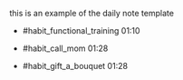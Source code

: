 this is an example of the daily note template


- #habit_functional_training 01:10

- #habit_call_mom 01:28

- #habit_gift_a_bouquet 01:28
